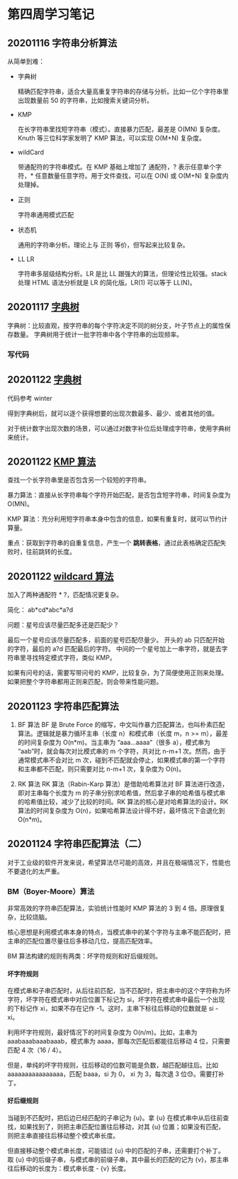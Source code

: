 # 第四周学习笔记

## 20201116 字符串分析算法

从简单到难：
- 字典树
  
  精确匹配字符串，适合大量高重复字符串的存储与分析。比如一亿个字符串里出现数量前 50 的字符串，比如搜索关键词分析。

- KMP

  在长字符串里找短字符串（模式）。直接暴力匹配，最差是 O(MN) 复杂度。 Knuth 等三位科学家发明了 KMP 算法，可以实现 O(M+N) 复杂度。

- wildCard

  带通配符的字符串模式。在 KMP 基础上增加了 通配符，? 表示任意单个字符，* 任意数量任意字符。用于文件查找，可以在 O(N) 或 O(M+N) 复杂度内处理掉。

- 正则

  字符串通用模式匹配

- 状态机

  通用的字符串分析。理论上与 正则 等价，但写起来比较复杂。

- LL LR

  字符串多层级结构分析。LR 是比 LL 跟强大的算法，但理论性比较强。stack 处理 HTML 语法分析就是 LR 的简化版。LR(1) 可以等于 LL(N)。
  



## 20201117 [字典树](./dict.html)
字典树：比较直观，按字符串的每个字符决定不同的树分支，叶子节点上的属性保存数量。
字典树用于统计一批字符串中各个字符串的出现频率。

### 写代码


## 20201122 [字典树](./dict_02.html)
代码参考 winter

得到字典树后，就可以逐个获得想要的出现次数最多、最少、或者其他的值。

对于统计数字出现次数的场景，可以通过对数字补位后处理成字符串，使用字典树来统计。


## 20201122 [KMP 算法](./kmp.html)
查找一个长字符串里是否包含另一个较短的字符串。

暴力算法：直接从长字符串每个字符开始匹配，是否包含短字符串，时间复杂度为 O(MN)。

KMP 算法：充分利用短字符串本身中包含的信息，如果有重复时，就可以节约计算量。

重点：获取到字符串的自重复信息，产生一个 **跳转表格**，通过此表格确定匹配失败时，往前跳转的长度。


## 20201122 [wildcard 算法](./wildcard.html)
加入了两种通配符 \* \?，匹配情况更复杂。

简化：
ab\*cd\*abc\*a\?d

问题：星号应该尽量匹配多还是匹配少？

最后一个星号应该尽量匹配多，前面的星号匹配尽量少。
开头的 ab 只匹配开始的字符，最后的 a?d 匹配最后的字符。
中间的一个星号加上一串字符，就是去字符串里寻找特定模式字符，类似 KMP。

如果有问号的话，需要写带问号的 KMP，比较复杂，为了简便使用正则来处理。如果把整个字符串都用正则来匹配，则会带来性能问题。

## 20201123 字符串匹配算法
1. BF 算法
  BF 是 Brute Force 的缩写，中文叫作暴力匹配算法，也叫朴素匹配算法。逻辑就是暴力循环主串（长度 n）和模式串（长度 m，n >= m），最差的时间复杂度为 O(n*m)。当主串为 “aaa...aaaa”（很多 a），模式串为 “aab”时，就会每次对比模式串的 m 个字符，共对比 n-m+1 次。然而，由于通常模式串不会对比 m 次，碰到不匹配就会停止，如果模式串的第一个字符和主串都不匹配，则只需要对比 n-m+1 次，复杂度为 O(n)。

1. RK 算法
  RK 算法（Rabin-Karp 算法）是借助哈希算法对 BF 算法进行改造，即对主串每个长度为 m 的子串分别求哈希值，然后拿子串的哈希值与模式串的哈希值比较，减少了比较的时间。RK 算法的核心是对哈希算法的设计。RK 算法的时间复杂度为 O(n)，如果哈希算法设计得不好，最坏情况下会退化到 O(n*m)。

## 20201124 字符串匹配算法（二）
对于工业级的软件开发来说，希望算法尽可能的高效，并且在极端情况下，性能也不要退化的太严重。

### BM（Boyer-Moore）算法
  非常高效的字符串匹配算法，实验统计性能时 KMP 算法的 3 到 4 倍。原理很复杂，比较烧脑。

  核心思想是利用模式串本身的特点，当模式串中的某个字符与主串不能匹配时，把主串的匹配位置尽量往后多移动几位，提高匹配效率。

  BM 算法构建的规则有两类：坏字符规则和好后缀规则。

  #### 坏字符规则
  在模式串和子串匹配时，从后往前匹配，当不匹配时，把主串中的这个字符称为坏字符，坏字符在模式串中对应位置下标记为 si，坏字符在模式串中最后一个出现的下标记作 xi，如果不存在记作 -1。这时，主串下标往后移动的位数就是 si - xi。

  利用坏字符规则，最好情况下的时间复杂度为 O(n/m)。比如，主串为 aaabaaabaaabaaab，模式串为 aaaa，那每次匹配后都能往后移动 4 位，只需要匹配 4 次（16 / 4）。

  但是，单纯的坏字符规则，往后移动的位数可能是负数，越匹配越往后。比如 aaaaaaaaaaaaaaaa，匹配 baaa，si 为 0， xi 为 3，每次退 3 位😓。需要打补丁。

  #### 好后缀规则
  当碰到不匹配时，把后边已经匹配的子串记为 {u}。拿 {u} 在模式串中从后往前查找，如果找到了，则把主串匹配位置往后移动，对其 {u} 位置；如果没有匹配，则把主串直接往后移动整个模式串长度。

  但直接移动整个模式串长度，可能错过 {u} 中的匹配的子串，还需要打个补丁。取 {u} 中的后缀子串，与模式串的前缀子串，其中最长的匹配的记为 {v}，那主串往后移动的长度为：模式串长度 - {v} 长度。
